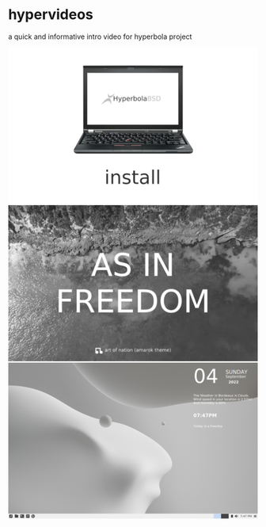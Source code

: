 # hypervideos

a quick and informative intro video for hyperbola project

![sample](https://github.com/dikasetyaprayogi/hypervideos/blob/main/ss/screenshot1.jpg?raw=true)
![sample](https://github.com/dikasetyaprayogi/hypervideos/blob/main/ss/screenshot2.jpg?raw=true)
![sample](https://github.com/dikasetyaprayogi/hypervideos/blob/main/ss/screenshot3.png?raw=true)